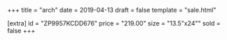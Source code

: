 +++
title = "arch"
date = 2019-04-13
draft = false
template = "sale.html"

[extra]
id = "ZP9957KCDD676"
price = "219.00"
size = "13.5\"x24\""
sold = false
+++


